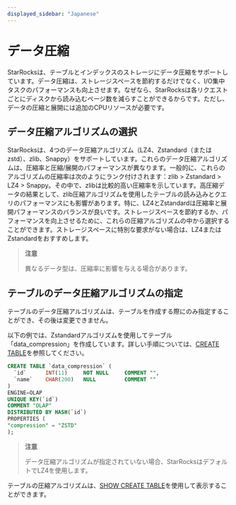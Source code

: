 ```yaml
---
displayed_sidebar: "Japanese"
---
```


# データ圧縮

StarRocksは、テーブルとインデックスのストレージにデータ圧縮をサポートしています。データ圧縮は、ストレージスペースを節約するだけでなく、I/O集中タスクのパフォーマンスも向上させます。なぜなら、StarRocksは各リクエストごとにディスクから読み込むページ数を減らすことができるからです。ただし、データの圧縮と展開には追加のCPUリソースが必要です。

## データ圧縮アルゴリズムの選択

StarRocksは、4つのデータ圧縮アルゴリズム（LZ4、Zstandard（またはzstd）、zlib、Snappy）をサポートしています。これらのデータ圧縮アルゴリズムは、圧縮率と圧縮/展開のパフォーマンスが異なります。一般的に、これらのアルゴリズムの圧縮率は次のようにランク付けされます：zlib > Zstandard > LZ4 > Snappy。その中で、zlibは比較的高い圧縮率を示しています。高圧縮データの結果として、zlib圧縮アルゴリズムを使用したテーブルの読み込みとクエリのパフォーマンスにも影響があります。特に、LZ4とZstandardは圧縮率と展開パフォーマンスのバランスが良いです。ストレージスペースを節約するか、パフォーマンスを向上させるために、これらの圧縮アルゴリズムの中から選択することができます。ストレージスペースに特別な要求がない場合は、LZ4またはZstandardをおすすめします。

> **注意**
>
> 異なるデータ型は、圧縮率に影響を与える場合があります。

## テーブルのデータ圧縮アルゴリズムの指定

テーブルのデータ圧縮アルゴリズムは、テーブルを作成する際にのみ指定することができ、その後は変更できません。

以下の例では、Zstandardアルゴリズムを使用してテーブル「data_compression」を作成しています。詳しい手順については、[CREATE TABLE](../sql-reference/sql-statements/data-definition/CREATE_TABLE.md)を参照してください。

```SQL
CREATE TABLE `data_compression` (
  `id`      INT(11)     NOT NULL     COMMENT "",
  `name`    CHAR(200)   NULL         COMMENT ""
)
ENGINE=OLAP 
UNIQUE KEY(`id`)
COMMENT "OLAP"
DISTRIBUTED BY HASH(`id`)
PROPERTIES (
"compression" = "ZSTD"
);
```

> **注意**
>
> データ圧縮アルゴリズムが指定されていない場合、StarRocksはデフォルトでLZ4を使用します。

テーブルの圧縮アルゴリズムは、[SHOW CREATE TABLE](../sql-reference/sql-statements/data-manipulation/SHOW_CREATE_TABLE.md)を使用して表示することができます。

